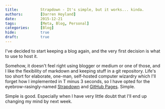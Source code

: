 ```yaml
---
title:          Strapdown - It's simple, but it works... kinda.
authors:        [Darren Hoyland]
date:           2015-12-21
tags:           [Meta, Blog, Personal]
categories:     [Blog]
hide:           true
draft:          true
---
```


I've decided to start keeping a blog again, and the very first decision is what to use to host it.

Somehow, it doesn't feel right using blogger or medium or one of those, and I like the flexibility of markdown and keeping stuff in a git repository. Life's too short for elaborate, one-man, self-hosted computer wizardry which I'll forget how I implemented in T minus 3 seconds, so I have opted for the eyebrow-rasingly-named [Strapdown](https://github.com/arturadib/strapdown) and [GitHub Pages](https://pages.github.com/). Simple.

Simple is good. Especially when I have very little doubt that I'll end up changing my mind by next week.

